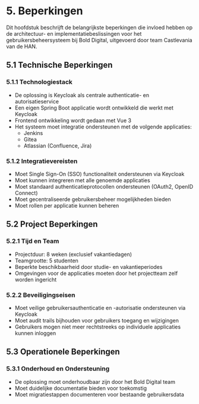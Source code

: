 # 5. Beperkingen

Dit hoofdstuk beschrijft de belangrijkste beperkingen die invloed hebben op de architectuur- en implementatiebeslissingen voor het gebruikersbeheersysteem bij Bold Digital, uitgevoerd door team Castlevania van de HAN.

## 5.1 Technische Beperkingen

### 5.1.1 Technologiestack
- De oplossing is Keycloak als centrale authenticatie- en autorisatieservice
- Een eigen Spring Boot applicatie wordt ontwikkeld die werkt met Keycloak
- Frontend ontwikkeling wordt gedaan met Vue 3
- Het systeem moet integratie ondersteunen met de volgende applicaties:
  - Jenkins
  - Gitea
  - Atlassian (Confluence, Jira)

### 5.1.2 Integratievereisten
- Moet Single Sign-On (SSO) functionaliteit ondersteunen via Keycloak
- Moet kunnen integreren met alle genoemde applicaties
- Moet standaard authenticatieprotocollen ondersteunen (OAuth2, OpenID Connect)
- Moet gecentraliseerde gebruikersbeheer mogelijkheden bieden
- Moet rollen per applicatie kunnen beheren

## 5.2 Project Beperkingen

### 5.2.1 Tijd en Team
- Projectduur: 8 weken (exclusief vakantiedagen)
- Teamgrootte: 5 studenten
- Beperkte beschikbaarheid door studie- en vakantieperiodes
- Omgevingen voor de applicaties moeten door het projectteam zelf worden ingericht

### 5.2.2 Beveiligingseisen
- Moet veilige gebruikersauthenticatie en -autorisatie ondersteunen via Keycloak
- Moet audit trails bijhouden voor gebruikers toegang en wijzigingen
- Gebruikers mogen niet meer rechtstreeks op individuele applicaties kunnen inloggen

## 5.3 Operationele Beperkingen

### 5.3.1 Onderhoud en Ondersteuning
- De oplossing moet onderhoudbaar zijn door het Bold Digital team
- Moet duidelijke documentatie bieden voor toekomstig
- Moet migratiestappen documenteren voor bestaande gebruikersdata